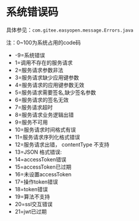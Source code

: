 # 系统错误码

具体参见：`com.gitee.easyopen.message.Errors.java`

注：0~100为系统占用的code码

- -9=系统错误
- 1=调用不存在的服务请求
- 2=服务请求参数非法
- 3=服务请求缺少应用键参数
- 4=服务请求的应用键参数无效
- 5=服务请求需要签名,缺少签名参数
- 6=服务请求的签名无效
- 7=服务请求超时
- 8=服务请求业务逻辑出错
- 9=服务不可用
- 10=服务请求时间格式有误
- 11=服务请求序列化格式错误
- 12=服务请求出错， contentType 不支持
- 13=JSON 格式错误: 
- 14=accessToken错误
- 15=accessToken已过期
- 16=未设置accessToken
- 17=操作token错误
- 18=token错误
- 19=算法不支持
- 20=ssl交互错误
- 21=jwt已过期